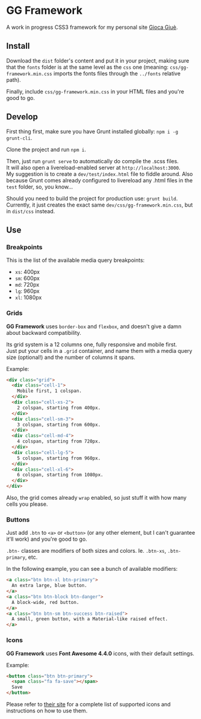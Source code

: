 # GG Framework

A work in progress CSS3 framework for my personal site [Gioca Giuè](http://giocagiue.it).




## Install

Download the `dist` folder's content and put it in your project, making sure that the `fonts` folder is at the same level as the `css` one (meaning: `css/gg-framework.min.css` imports the fonts files through the `../fonts` relative path).

Finally, include `css/gg-framework.min.css` in your HTML files and you're good to go.




## Develop

First thing first, make sure you have Grunt installed globally: `npm i -g grunt-cli`.

Clone the project and run `npm i`.

Then, just run `grunt serve` to automatically do compile the .scss files.<br>
It will also open a livereload-enabled server at `http://localhost:3000`.<br>
My suggestion is to create a `dev/test/index.html` file to fiddle around. Also because Grunt comes already configured to livereload any .html files in the `test` folder, so, you know...

Should you need to build the project for production use: `grunt build`.<br>
Currently, it just creates the exact same `dev/css/gg-framework.min.css`, but in `dist/css` instead.




## Use


### Breakpoints

This is the list of the available media query breakpoints:

- `xs`: 400px
- `sm`: 600px
- `md`: 720px
- `lg`: 960px
- `xl`: 1080px


### Grids

**GG Framework** uses `border-box` and `flexbox`, and doesn't give a damn about backward compatibility.

Its grid system is a 12 columns one, fully responsive and mobile first.<br>
Just put your cells in a `.grid` container, and name them with a media query size (optional!) and the number of columns it spans.

Example:

```html
<div class="grid">
  <div class="cell-1">
    Mobile first, 1 colspan.
  </div>
  <div class="cell-xs-2">
    2 colspan, starting from 400px.
  </div>
  <div class="cell-sm-3">
    3 colspan, starting from 600px.
  </div>
  <div class="cell-md-4">
    4 colspan, starting from 720px.
  </div>
  <div class="cell-lg-5">
    5 colspan, starting from 960px.
  </div>
  <div class="cell-xl-6">
    6 colspan, starting from 1080px.
  </div>
</div>
```

Also, the grid comes already `wrap` enabled, so just stuff it with how many cells you please.


### Buttons

Just add `.btn` to `<a>` or `<button>` (or any other element, but I can't guarantee it'll work) and you're good to go.

`.btn-` classes are modifiers of both sizes and colors. Ie. `.btn-xs`, `.btn-primary`, etc.

In the following example, you can see a bunch of available modifiers:

```html
<a class="btn btn-xl btn-primary">
  An extra large, blue button.
</a>
<a class="btn btn-block btn-danger">
  A block-wide, red button.
</a>
<a class="btn btn-sm btn-success btn-raised">
  A small, green button, with a Material-like raised effect.
</a>
```


### Icons

**GG Framework** uses **Font Awesome 4.4.0** icons, with their default settings.

Example:
```html
<button class="btn btn-primary">
  <span class="fa fa-save"></span>
  Save
</button>
```

Please refer to [their site](https://fortawesome.github.io/Font-Awesome/) for a complete list of supported icons and instructions on how to use them.

